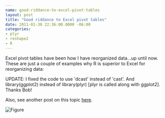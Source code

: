 ```yaml
---
name: good-riddance-to-excel-pivot-tables
layout: post
title: "Good riddance to Excel pivot tables"
date: 2011-01-30 22:36:00.0000 -06:00
categories: 
- plyr
- reshape2
- R
---
```


Excel pivot tables have been how I have reorganized data...up until now. These are just a couple of examples why R is superior to Excel for reorganizing data:

UPDATE: I fixed the code to use 'dcast' instead of 'cast'. And library(ggplot2) instead of library(plyr) [plyr is called along with ggplot2]. Thanks Bob!

Also, see another post on this topic [here][].


<script src="https://gist.github.com/1578361.js?file=goodriddance.R"></script>


![Figure](/pivottable1.png)

[here]: http://news.mrdwab.com/2010/08/08/using-the-reshape-packagein-r/